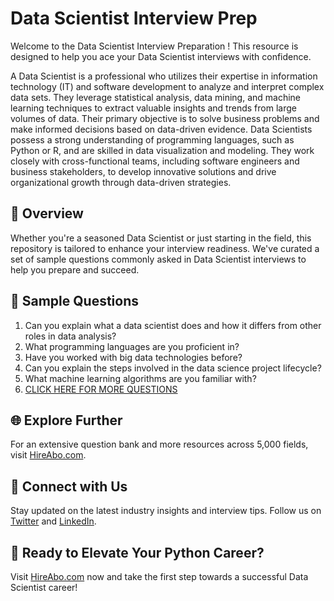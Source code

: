 # Data Scientist Interview Prep

Welcome to the Data Scientist Interview Preparation ! This resource is designed to help you ace your Data Scientist interviews with confidence.

A Data Scientist is a professional who utilizes their expertise in information technology (IT) and software development to analyze and interpret complex data sets. They leverage statistical analysis, data mining, and machine learning techniques to extract valuable insights and trends from large volumes of data. Their primary objective is to solve business problems and make informed decisions based on data-driven evidence. Data Scientists possess a strong understanding of programming languages, such as Python or R, and are skilled in data visualization and modeling. They work closely with cross-functional teams, including software engineers and business stakeholders, to develop innovative solutions and drive organizational growth through data-driven strategies.

## 🚀 Overview

Whether you're a seasoned Data Scientist or just starting in the field, this repository is tailored to enhance your interview readiness. We've curated a set of sample questions commonly asked in Data Scientist interviews to help you prepare and succeed.

## 📝 Sample Questions

1. Can you explain what a data scientist does and how it differs from other roles in data analysis?
2. What programming languages are you proficient in?
3. Have you worked with big data technologies before?
4. Can you explain the steps involved in the data science project lifecycle?
5. What machine learning algorithms are you familiar with?
6. [CLICK HERE FOR MORE QUESTIONS](https://hireabo.com/job/0_0_21/Data%20Scientist)

## 🌐 Explore Further

For an extensive question bank and more resources across 5,000 fields, visit [HireAbo.com](https://www.hireabo.com).

## 📱 Connect with Us

Stay updated on the latest industry insights and interview tips. Follow us on [Twitter](https://twitter.com/hireabo) and [LinkedIn](https://www.linkedin.com/in/hire-abo-3609972a8/).

## 🚀 Ready to Elevate Your Python Career?

Visit [HireAbo.com](https://www.hireabo.com) now and take the first step towards a successful Data Scientist career!